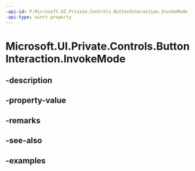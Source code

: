 ```yaml
---
-api-id: P:Microsoft.UI.Private.Controls.ButtonInteraction.InvokeMode
-api-type: winrt property
---
```


# Microsoft.UI.Private.Controls.ButtonInteraction.InvokeMode

<!--
public Microsoft.UI.Private.Controls.ButtonInteractionInvokeMode InvokeMode { get; set; }
-->


## -description

## -property-value

## -remarks

## -see-also

## -examples


